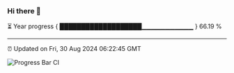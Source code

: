 ### Hi there 👋

⏳ Year progress { ███████████████████▁▁▁▁▁▁▁▁▁▁▁ } 66.19 %

---

⏰ Updated on Fri, 30 Aug 2024 06:22:45 GMT

![Progress Bar CI](https://github.com/liununu/liununu/workflows/Progress%20Bar%20CI/badge.svg)
